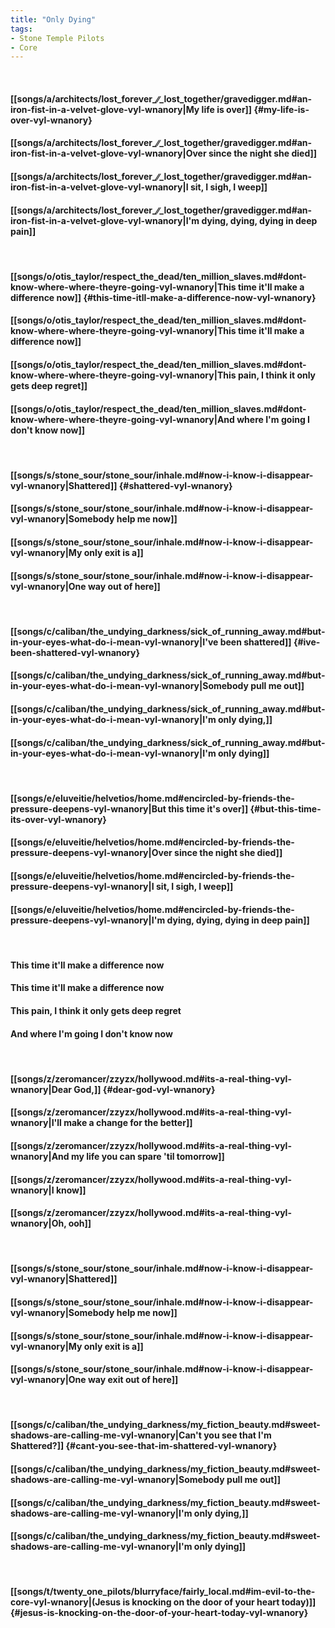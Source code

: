 ```yaml
---
title: "Only Dying"
tags:
- Stone Temple Pilots
- Core
---
```

&nbsp;
#### [[songs/a/architects/lost_forever_∕∕_lost_together/gravedigger.md#an-iron-fist-in-a-velvet-glove-vyl-wnanory|My life is over]] {#my-life-is-over-vyl-wnanory}
#### [[songs/a/architects/lost_forever_∕∕_lost_together/gravedigger.md#an-iron-fist-in-a-velvet-glove-vyl-wnanory|Over since the night she died]]
#### [[songs/a/architects/lost_forever_∕∕_lost_together/gravedigger.md#an-iron-fist-in-a-velvet-glove-vyl-wnanory|I sit, I sigh, I weep]]
#### [[songs/a/architects/lost_forever_∕∕_lost_together/gravedigger.md#an-iron-fist-in-a-velvet-glove-vyl-wnanory|I'm dying, dying, dying in deep pain]]
&nbsp;
#### [[songs/o/otis_taylor/respect_the_dead/ten_million_slaves.md#dont-know-where-where-theyre-going-vyl-wnanory|This time it'll make a difference now]] {#this-time-itll-make-a-difference-now-vyl-wnanory}
#### [[songs/o/otis_taylor/respect_the_dead/ten_million_slaves.md#dont-know-where-where-theyre-going-vyl-wnanory|This time it'll make a difference now]]
#### [[songs/o/otis_taylor/respect_the_dead/ten_million_slaves.md#dont-know-where-where-theyre-going-vyl-wnanory|This pain, I think it only gets deep regret]]
#### [[songs/o/otis_taylor/respect_the_dead/ten_million_slaves.md#dont-know-where-where-theyre-going-vyl-wnanory|And where I'm going I don't know now]]
&nbsp;
#### [[songs/s/stone_sour/stone_sour/inhale.md#now-i-know-i-disappear-vyl-wnanory|Shattered]] {#shattered-vyl-wnanory}
#### [[songs/s/stone_sour/stone_sour/inhale.md#now-i-know-i-disappear-vyl-wnanory|Somebody help me now]]
#### [[songs/s/stone_sour/stone_sour/inhale.md#now-i-know-i-disappear-vyl-wnanory|My only exit is a]]
#### [[songs/s/stone_sour/stone_sour/inhale.md#now-i-know-i-disappear-vyl-wnanory|One way out of here]]
&nbsp;
#### [[songs/c/caliban/the_undying_darkness/sick_of_running_away.md#but-in-your-eyes-what-do-i-mean-vyl-wnanory|I've been shattered]] {#ive-been-shattered-vyl-wnanory}
#### [[songs/c/caliban/the_undying_darkness/sick_of_running_away.md#but-in-your-eyes-what-do-i-mean-vyl-wnanory|Somebody pull me out]]
#### [[songs/c/caliban/the_undying_darkness/sick_of_running_away.md#but-in-your-eyes-what-do-i-mean-vyl-wnanory|I'm only dying,]]
#### [[songs/c/caliban/the_undying_darkness/sick_of_running_away.md#but-in-your-eyes-what-do-i-mean-vyl-wnanory|I'm only dying]]
&nbsp;
#### [[songs/e/eluveitie/helvetios/home.md#encircled-by-friends-the-pressure-deepens-vyl-wnanory|But this time it's over]] {#but-this-time-its-over-vyl-wnanory}
#### [[songs/e/eluveitie/helvetios/home.md#encircled-by-friends-the-pressure-deepens-vyl-wnanory|Over since the night she died]]
#### [[songs/e/eluveitie/helvetios/home.md#encircled-by-friends-the-pressure-deepens-vyl-wnanory|I sit, I sigh, I weep]]
#### [[songs/e/eluveitie/helvetios/home.md#encircled-by-friends-the-pressure-deepens-vyl-wnanory|I'm dying, dying, dying in deep pain]]
&nbsp;
#### This time it'll make a difference now
#### This time it'll make a difference now
#### This pain, I think it only gets deep regret
#### And where I'm going I don't know now
&nbsp;
#### [[songs/z/zeromancer/zzyzx/hollywood.md#its-a-real-thing-vyl-wnanory|Dear God,]] {#dear-god-vyl-wnanory}
#### [[songs/z/zeromancer/zzyzx/hollywood.md#its-a-real-thing-vyl-wnanory|I'll make a change for the better]]
#### [[songs/z/zeromancer/zzyzx/hollywood.md#its-a-real-thing-vyl-wnanory|And my life you can spare 'til tomorrow]]
#### [[songs/z/zeromancer/zzyzx/hollywood.md#its-a-real-thing-vyl-wnanory|I know]]
#### [[songs/z/zeromancer/zzyzx/hollywood.md#its-a-real-thing-vyl-wnanory|Oh, ooh]]
&nbsp;
#### [[songs/s/stone_sour/stone_sour/inhale.md#now-i-know-i-disappear-vyl-wnanory|Shattered]]
#### [[songs/s/stone_sour/stone_sour/inhale.md#now-i-know-i-disappear-vyl-wnanory|Somebody help me now]]
#### [[songs/s/stone_sour/stone_sour/inhale.md#now-i-know-i-disappear-vyl-wnanory|My only exit is a]]
#### [[songs/s/stone_sour/stone_sour/inhale.md#now-i-know-i-disappear-vyl-wnanory|One way exit out of here]]
&nbsp;
#### [[songs/c/caliban/the_undying_darkness/my_fiction_beauty.md#sweet-shadows-are-calling-me-vyl-wnanory|Can't you see that I'm Shattered?]] {#cant-you-see-that-im-shattered-vyl-wnanory}
#### [[songs/c/caliban/the_undying_darkness/my_fiction_beauty.md#sweet-shadows-are-calling-me-vyl-wnanory|Somebody pull me out]]
#### [[songs/c/caliban/the_undying_darkness/my_fiction_beauty.md#sweet-shadows-are-calling-me-vyl-wnanory|I'm only dying,]]
#### [[songs/c/caliban/the_undying_darkness/my_fiction_beauty.md#sweet-shadows-are-calling-me-vyl-wnanory|I'm only dying]]
&nbsp;
#### [[songs/t/twenty_one_pilots/blurryface/fairly_local.md#im-evil-to-the-core-vyl-wnanory|(Jesus is knocking on the door of your heart today)]] {#jesus-is-knocking-on-the-door-of-your-heart-today-vyl-wnanory}
